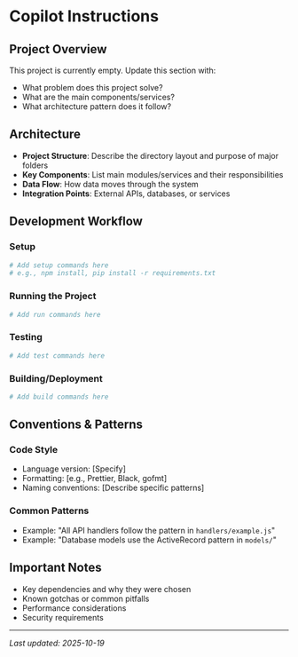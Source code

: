 # Copilot Instructions

## Project Overview
<!-- Describe the project's purpose and main functionality -->
This project is currently empty. Update this section with:
- What problem does this project solve?
- What are the main components/services?
- What architecture pattern does it follow?

## Architecture
<!-- Document the "big picture" that requires reading multiple files to understand -->
- **Project Structure**: Describe the directory layout and purpose of major folders
- **Key Components**: List main modules/services and their responsibilities
- **Data Flow**: How data moves through the system
- **Integration Points**: External APIs, databases, or services

## Development Workflow

### Setup
<!-- Commands to get started, environment requirements -->
```bash
# Add setup commands here
# e.g., npm install, pip install -r requirements.txt
```

### Running the Project
<!-- How to run locally, including any required services -->
```bash
# Add run commands here
```

### Testing
<!-- Test commands and conventions -->
```bash
# Add test commands here
```

### Building/Deployment
<!-- Build process and deployment steps -->
```bash
# Add build commands here
```

## Conventions & Patterns

### Code Style
<!-- Project-specific conventions that differ from standard practices -->
- Language version: [Specify]
- Formatting: [e.g., Prettier, Black, gofmt]
- Naming conventions: [Describe specific patterns]

### Common Patterns
<!-- Patterns used consistently across the codebase -->
- Example: "All API handlers follow the pattern in `handlers/example.js`"
- Example: "Database models use the ActiveRecord pattern in `models/`"

## Important Notes
<!-- Critical information that isn't obvious from code inspection -->
- Key dependencies and why they were chosen
- Known gotchas or common pitfalls
- Performance considerations
- Security requirements

---
*Last updated: 2025-10-19*
